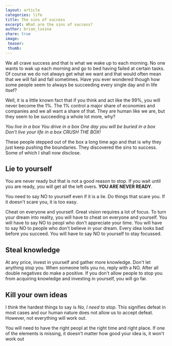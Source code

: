 ```yaml
---
layout: article
categories: life
title: The sins of success
excerpt: What are the sins of success?
author: brian_lusina
share: true
image:
 teaser: 
 thumb: 
---
```


We all crave success and that is what we wake up to each morning. No one wants to wak up each morning and go to bed having failed at certain tasks. Of course we do not always get what we want and that would often mean that we will fail and fall sometimes. Have you ever wondered though how some people seem to always be succeeding every single day and in life itsef?

Well, it is a little known fact that if you think and act like the 99%, you will never become the 1%. The 1% control a major share of economies and companies and we all want a share of that. They are human like we are, but they seem to be succeeding a whole lot more, why?

*You live in a box*
*You drive in a box*
*One day you will be buried in a box*
*Don't live your life in a box*
*CRUSH THE BOX!*

These people stepped out of the box a long time ago and that is why they just keep pushing the boundaries.
They discovered the sins to success. Some of which I shall now disclose.

## Lie to yourself

You are never ready but that is not a good reason to stop. If you wait until you are ready, you will get all the left overs. **YOU ARE NEVER READY**.

You need to say NO to yourself even if it is a lie. Do things that scare you. If it doesn't scare you, it is too easy.

Cheat on everyone and yourself. Great vision requires a lot of focus. To turn your dream into reality, you will have to cheat on everyone and yourself. You will have to say NO to peopl who don't appreciate your time. You will have to say NO to people who don't believe in your dream. Every idea looks bad before you succeed. You will have to say NO to yourself to stay focussed.

## Steal knowledge

At any price, invest in yourself and gather more knowledge. Don't let anything stop you. When someone tells you no, reply with a NO. After all double negatives do make a positive. If you don't allow people to stop you from acquiring knowledge and investing in yourself, you will go far.

## Kill your own ideas

I think the hardest things to say is *No, I need to stop*. This signifies defeat in most cases and our human nature does not allow us to accept defeat. However, not everything will work out.

You will need to have the right peopl at the right time and right place. If one of the elements is missing, it doesn't matter how good your idea is, it won't work out

